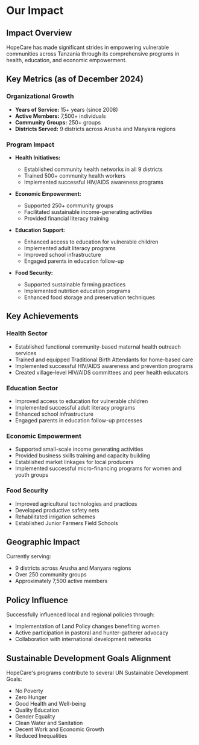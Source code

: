 # Our Impact

## Impact Overview

HopeCare has made significant strides in empowering vulnerable communities across Tanzania through its comprehensive programs in health, education, and economic empowerment.

## Key Metrics (as of December 2024)

### Organizational Growth
- **Years of Service:** 15+ years (since 2008)
- **Active Members:** 7,500+ individuals
- **Community Groups:** 250+ groups
- **Districts Served:** 9 districts across Arusha and Manyara regions

### Program Impact
- **Health Initiatives:** 
  - Established community health networks in all 9 districts
  - Trained 500+ community health workers
  - Implemented successful HIV/AIDS awareness programs

- **Economic Empowerment:**
  - Supported 250+ community groups
  - Facilitated sustainable income-generating activities
  - Provided financial literacy training

- **Education Support:**
  - Enhanced access to education for vulnerable children
  - Implemented adult literacy programs
  - Improved school infrastructure
  - Engaged parents in education follow-up

- **Food Security:**
  - Supported sustainable farming practices
  - Implemented nutrition education programs
  - Enhanced food storage and preservation techniques

## Key Achievements

### Health Sector
- Established functional community-based maternal health outreach services
- Trained and equipped Traditional Birth Attendants for home-based care
- Implemented successful HIV/AIDS awareness and prevention programs
- Created village-level HIV/AIDS committees and peer health educators

### Education Sector
- Improved access to education for vulnerable children
- Implemented successful adult literacy programs
- Enhanced school infrastructure
- Engaged parents in education follow-up processes

### Economic Empowerment
- Supported small-scale income generating activities
- Provided business skills training and capacity building
- Established market linkages for local producers
- Implemented successful micro-financing programs for women and youth groups

### Food Security
- Improved agricultural technologies and practices
- Developed productive safety nets
- Rehabilitated irrigation schemes
- Established Junior Farmers Field Schools

## Geographic Impact

Currently serving:
- 9 districts across Arusha and Manyara regions
- Over 250 community groups
- Approximately 7,500 active members

## Policy Influence

Successfully influenced local and regional policies through:
- Implementation of Land Policy changes benefiting women
- Active participation in pastoral and hunter-gatherer advocacy
- Collaboration with international development networks

## Sustainable Development Goals Alignment

HopeCare's programs contribute to several UN Sustainable Development Goals:
- No Poverty
- Zero Hunger
- Good Health and Well-being
- Quality Education
- Gender Equality
- Clean Water and Sanitation
- Decent Work and Economic Growth
- Reduced Inequalities
